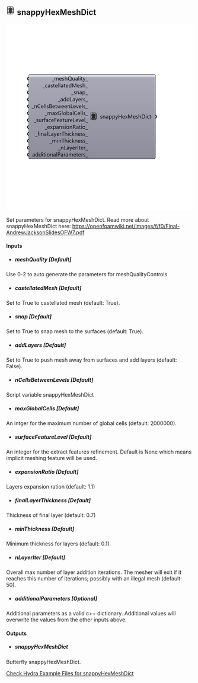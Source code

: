 ## ![](../../images/icons/snappyHexMeshDict.png) snappyHexMeshDict

![](../../images/components/snappyHexMeshDict.png)

Set parameters for snappyHexMeshDict.
 Read more about snappyHexMeshDict here:
     https://openfoamwiki.net/images/f/f0/Final-AndrewJacksonSlidesOFW7.pdf

#### Inputs
* ##### meshQuality [Default]
Use 0-2 to auto generate the parameters for meshQualityControls
* ##### castellatedMesh [Default]
Set to True to castellated mesh (default: True).
* ##### snap [Default]
Set to True to snap mesh to the surfaces (default: True).
* ##### addLayers [Default]
Set to True to push mesh away from surfaces and add layers (default: False).
* ##### nCellsBetweenLevels [Default]
Script variable snappyHexMeshDict
* ##### maxGlobalCells [Default]
An intger for the maximum number of global cells (default: 2000000).
* ##### surfaceFeatureLevel [Default]
An integer for the extract features refinement. Default is None which
 means implicit meshing feature will be used.
* ##### expansionRatio [Default]
Layers expansion ration (default: 1.1)
* ##### finalLayerThickness [Default]
Thickness of final layer (default: 0.7)
* ##### minThickness [Default]
Minimum thickness for layers (default: 0.1).
* ##### nLayerIter [Default]
Overall max number of layer addition iterations. The mesher
 will exit if it reaches this number of iterations; possibly with an
 illegal mesh (default: 50).
* ##### additionalParameters [Optional]
Additional parameters as a valid c++ dictionary. Additional values
 will overwrite the values from the other inputs above.

#### Outputs
* ##### snappyHexMeshDict
Butterfly snappyHexMeshDict.


[Check Hydra Example Files for snappyHexMeshDict](https://hydrashare.github.io/hydra/index.html?keywords=Butterfly_snappyHexMeshDict)